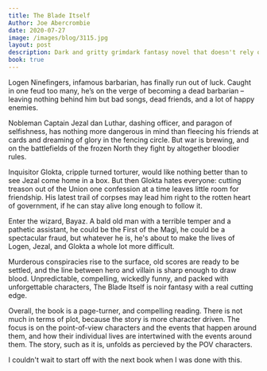 ```yaml
---
title: The Blade Itself
Author: Joe Abercrombie
date: 2020-07-27
image: /images/blog/3115.jpg
layout: post
description: Dark and gritty grimdark fantasy novel that doesn't rely on typical fantasy clichés
book: true
---
```


Logen Ninefingers, infamous barbarian, has finally run out of luck. Caught in one feud too many, he’s on the verge of becoming a dead barbarian – leaving nothing behind him but bad songs, dead friends, and a lot of happy enemies.

Nobleman Captain Jezal dan Luthar, dashing officer, and paragon of selfishness, has nothing more dangerous in mind than fleecing his friends at cards and dreaming of glory in the fencing circle. But war is brewing, and on the battlefields of the frozen North they fight by altogether bloodier rules.

Inquisitor Glokta, cripple turned torturer, would like nothing better than to see Jezal come home in a box. But then Glokta hates everyone: cutting treason out of the Union one confession at a time leaves little room for friendship. His latest trail of corpses may lead him right to the rotten heart of government, if he can stay alive long enough to follow it.

Enter the wizard, Bayaz. A bald old man with a terrible temper and a pathetic assistant, he could be the First of the Magi, he could be a spectacular fraud, but whatever he is, he's about to make the lives of Logen, Jezal, and Glokta a whole lot more difficult.

Murderous conspiracies rise to the surface, old scores are ready to be settled, and the line between hero and villain is sharp enough to draw blood. Unpredictable, compelling, wickedly funny, and packed with unforgettable characters, The Blade Itself is noir fantasy with a real cutting edge.

Overall, the book is a page-turner, and compelling reading. There is not much in terms of plot, because the story is more character driven. The focus is on the point-of-view characters and the events that happen around them, and how their individual lives are intertwined with the events around them. The story, such as it is, unfolds as percieved by the POV characters.

I couldn't wait to start off with the next book when I was done with this.
